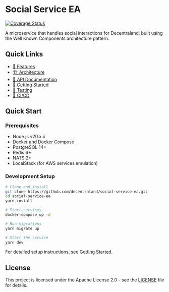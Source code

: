 # Social Service EA

[![Coverage Status](https://coveralls.io/repos/github/decentraland/social-service-ea/badge.svg)](https://coveralls.io/github/decentraland/social-service-ea)

A microservice that handles social interactions for Decentraland, built using the Well Known Components architecture pattern.

## Quick Links

- [🌟 Features](https://github.com/decentraland/social-service-ea/wiki/Features)
- [🏗 Architecture](https://github.com/decentraland/social-service-ea/wiki/Architecture)
- [🔗 API Documentation](https://github.com/decentraland/social-service-ea/wiki/API-Documentation)
- [🚀 Getting Started](https://github.com/decentraland/social-service-ea/wiki/Getting-Started)
- [🧪 Testing](https://github.com/decentraland/social-service-ea/wiki/Testing)
- [🔄 CI/CD](https://github.com/decentraland/social-service-ea/wiki/CI-CD)

## Quick Start

### Prerequisites

- Node.js v20.x.x
- Docker and Docker Compose
- PostgreSQL 14+
- Redis 6+
- NATS 2+
- LocalStack (for AWS services emulation)

### Development Setup

```bash
# Clone and install
git clone https://github.com/decentraland/social-service-ea.git
cd social-service-ea
yarn install

# Start services
docker-compose up -d

# Run migrations
yarn migrate up

# Start the service
yarn dev
```

For detailed setup instructions, see [Getting Started](https://github.com/decentraland/social-service-ea/wiki/Getting-Started).

## License

This project is licensed under the Apache License 2.0 - see the [LICENSE](LICENSE) file for details.
